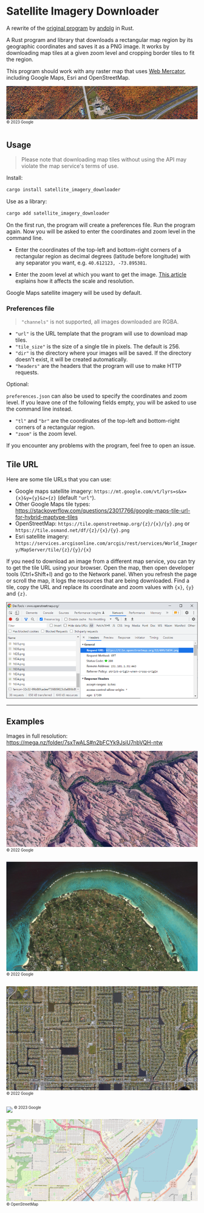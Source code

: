 # Satellite Imagery Downloader

A rewrite of the [original program](https://github.com/andolg/satellite-imagery-downloader) by [andolg](https://github.com/andolg) in Rust.

A Rust program and library that downloads a rectangular map region by its geographic coordinates and saves it as a PNG image. It works by downloading map tiles at a given zoom level and cropping border tiles to fit the region.

This program should work with any raster map that uses [Web Mercator](https://en.wikipedia.org/wiki/Web_Mercator_projection), including Google Maps, Esri and OpenStreetMap.

![](img/img_1.png)
<nobr><sup><sup>© 2023 Google</sup></sup></nobr>

## Usage

> Please note that downloading map tiles without using the API may violate the map service's terms of use.

Install:

```cmd
cargo install satellite_imagery_downloader
```

Use as a library:

```cmd
cargo add satellite_imagery_downloader
```

On the first run, the program will create a preferences file. Run the program again. Now you will be asked to enter the coordinates and zoom level in the command line.

- Enter the coordinates of the top-left and bottom-right corners of a rectangular region as decimal degrees (latitude before longitude) with any separator you want, e.g. <nobr>`40.612123, -73.895381`</nobr>.

- Enter the zoom level at which you want to get the image. [This article](https://learn.microsoft.com/en-us/bingmaps/articles/understanding-scale-and-resolution) explains how it affects the scale and resolution.

Google Maps satellite imagery will be used by default.

### Preferences file

> `"channels"` is not supported, all images downloaded are RGBA.
- `"url"` is the URL template that the program will use to download map tiles.
- `"tile_size"` is the size of a single tile in pixels. The default is 256.
- `"dir"` is the directory where your images will be saved. If the directory doesn't exist, it will be created automatically.
- `"headers"` are the headers that the program will use to make HTTP requests.

Optional:

`preferences.json` can also be used to specify the coordinates and zoom level. If you leave one of the following fields empty, you will be asked to use the command line instead.

- `"tl"` and `"br"` are the coordinates of the top-left and bottom-right corners of a rectangular region.
- `"zoom"` is the zoom level.

If you encounter any problems with the program, feel free to open an issue.

## Tile URL

Here are some tile URLs that you can use:

- Google maps satellite imagery: `https://mt.google.com/vt/lyrs=s&x={x}&y={y}&z={z}` (default `"url"`).
- Other Google Maps tile types: https://stackoverflow.com/questions/23017766/google-maps-tile-url-for-hybrid-maptype-tiles
- OpenStreetMap: `https://tile.openstreetmap.org/{z}/{x}/{y}.png` or `https://tile.osmand.net/df/{z}/{x}/{y}.png`
- Esri satellite imagery: `https://services.arcgisonline.com/arcgis/rest/services/World_Imagery/MapServer/tile/{z}/{y}/{x}`

If you need to download an image from a different map service, you can try to get the tile URL using your browser. Open the map, then open developer tools (Ctrl+Shift+I) and go to the Network panel. When you refresh the page or scroll the map, it logs the resources that are being downloaded. Find a tile, copy the URL and replace its coordinate and zoom values with `{x}`, `{y}` and `{z}`.

![](img/img_7.png)

---

## Examples

Images in full resolution: https://mega.nz/folder/7sxTwALS#n2bFCYk9JsiU7nbVQH-ntw

![](img/img_2.png)
<nobr><sup><sup>© 2022 Google</sup></sup></nobr>

![](img/img_3.png)
<nobr><sup><sup>© 2022 Google</sup></sup></nobr>

![](img/img_4.png)
<nobr><sup><sup>© 2022 Google</sup></sup></nobr>

![](img/img_5.png)
<nobr><sup><sup>© 2023 Google</sup></sup></nobr>

![](img/img_6.png)
<nobr><sup><sup>© OpenStreetMap</sup></sup></nobr>

